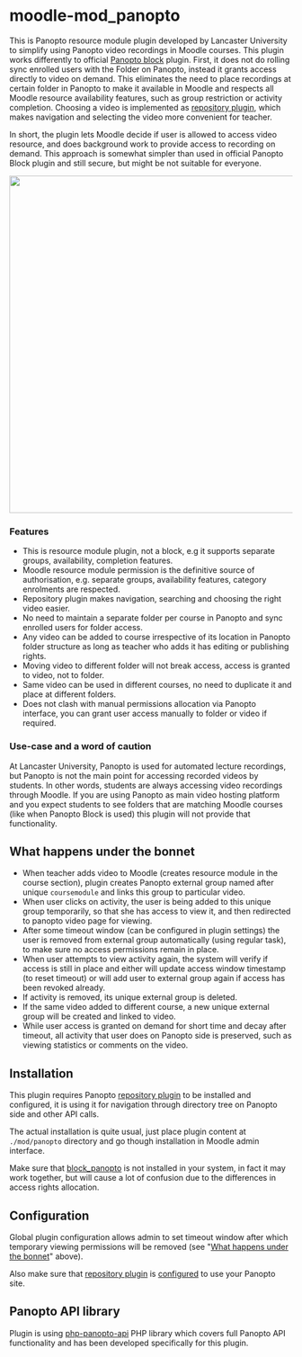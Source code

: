 moodle-mod_panopto
==================

This is Panopto resource module plugin developed by Lancaster University to
simplify using Panopto video recordings in Moodle courses. This plugin works
differently to official [Panopto
block](https://moodle.org/plugins/block_panopto) plugin. First, it does not do
rolling sync enrolled users with the Folder on Panopto, instead it grants
access directly to video on demand. This eliminates the need to place
recordings at certain folder in Panopto to make it available in Moodle and
respects all Moodle resource availability features, such as group restriction
or activity completion. Choosing a video is implemented as [repository
plugin](https://github.com/lucisgit/moodle-repository_panopto), which makes
navigation and selecting the video more convenient for teacher.

In short, the plugin lets Moodle decide if user is allowed to access video
resource, and does background work to provide access to recording on demand.
This approach is somewhat simpler than used in official Panopto Block plugin
and still secure, but might be not suitable for everyone.

<img src="https://moodle.org/pluginfile.php/50/local_plugins/plugin_screenshots/2151/panopto_pick_video_desc.png" width="600px" />

### Features

* This is resource module plugin, not a block, e.g it supports separate groups, availability, completion features.
* Moodle resource module permission is the definitive source of authorisation, e.g. separate groups, availability features, category enrolments are respected.
* Repository plugin makes navigation, searching and choosing the right video easier.
* No need to maintain a separate folder per course in Panopto and sync enrolled users for folder access.
* Any video can be added to course irrespective of its location in Panopto folder structure as long as teacher who adds it has editing or publishing rights.
* Moving video to different folder will not break access, access is granted to video, not to folder.
* Same video can be used in different courses, no need to duplicate it and place at different folders.
* Does not clash with manual permissions allocation via Panopto interface, you can grant user access manually to folder or video if required.

### Use-case and a word of caution

At Lancaster University, Panopto is used for automated lecture recordings,
but Panopto is not the main point for accessing recorded videos by
students. In other words, students are always accessing video recordings
through Moodle.  If you are using Panopto as main video hosting platform
and you expect students to see folders that are matching Moodle courses
(like when Panopto Block is used) this plugin will not provide that
functionality.

What happens under the bonnet
-----------------------------

- When teacher adds video to Moodle (creates resource module in the course
section), plugin creates Panopto external group named after unique
`coursemodule` and links this group to particular video.
- When user clicks on
activity, the user is being added to this unique group temporarily, so that
she has access to view it, and then redirected to panopto video page for
viewing.
- After some timeout window (can be configured in plugin settings) the user
is removed from external group automatically (using regular task), to make
sure no access permissions remain in place.
- When user attempts to view activity again,
the system will verify if access is still in place and either will update
access window timestamp (to reset timeout) or will add user to external group
again if access has been revoked already.
- If activity is removed, its unique external group is deleted.
- If the same video added to different course, a new unique external group will be
created and linked to video.
- While user access is granted on demand for
short time and decay after timeout, all activity that user does on Panopto
side is preserved, such as viewing statistics or comments on the video.

Installation
------------

This plugin requires Panopto [repository
plugin](https://github.com/lucisgit/moodle-repository_panopto) to be installed and
configured, it is using it for navigation through directory tree on Panopto
side and other API calls.

The actual installation is quite usual, just place plugin content at
`./mod/panopto` directory and go though installation in Moodle admin interface.

Make sure that [block_panopto](https://moodle.org/plugins/block_panopto) is
not installed in your system, in fact it may work together, but will cause
a lot of confusion due to the differences in access rights allocation.

Configuration
-------------

Global plugin configuration allows admin to set timeout window after which
temporary viewing permissions will be removed (see "[What happens under the
bonnet](#what-happens-under-the-bonnet)" above).

Also make sure that [repository
plugin](https://github.com/lucisgit/moodle-repository_panopto) is [configured](https://github.com/lucisgit/moodle-repository_panopto#configuration) to use your Panopto site.

Panopto API library
-------------------

Plugin is using
[php-panopto-api](https://github.com/lucisgit/php-panopto-api) PHP library
which covers full Panopto API functionality and has been developed specifically
for this plugin.
